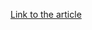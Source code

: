 [Link to the article](https://www.akamai.com/blog/security-research/2024/jun/akamai-perspective-patch-tuesday-june-2024)
